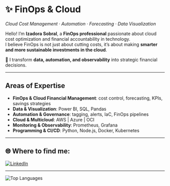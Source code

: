 # ✨ FinOps & Cloud  
*Cloud Cost Management · Automation · Forecasting · Data Visualization*  

Hello! I’m **Izadora Sobral**, a **FinOps professional** passionate about cloud cost optimization and financial accountability in technology.  
I believe FinOps is not just about cutting costs, it’s about making **smarter and more sustainable investments in the cloud**.  

🔹 I transform **data, automation, and observability** into strategic financial decisions.  

---

##  Areas of Expertise  
- **FinOps & Cloud Financial Management**: cost control, forecasting, KPIs, savings strategies  
- **Data & Visualization**: Power BI, SQL, Pandas  
- **Automation & Governance**: tagging, alerts, IaC, FinOps pipelines  
- **Cloud & Multicloud**: AWS | Azure | OCI  
- **Monitoring & Observability**: Prometheus, Grafana  
- **Programming & CI/CD**: Python, Node.js, Docker, Kubernetes 

---

## 🌐 Where to find me:  
[![LinkedIn](https://img.shields.io/badge/LinkedIn-0077B5?style=for-the-badge&logo=linkedin&logoColor=white)](https://www.linkedin.com/in/izadora-sobral/)  

---


![Top Languages](https://github-readme-stats.vercel.app/api/top-langs/?username=izadorasobral&layout=compact&theme=dark)  
